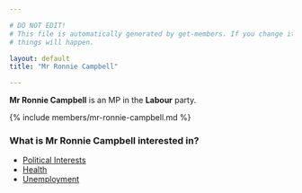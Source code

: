 ```yaml
---

# DO NOT EDIT!
# This file is automatically generated by get-members. If you change it, bad
# things will happen.

layout: default
title: "Mr Ronnie Campbell"

---
```


**Mr Ronnie Campbell** is an MP in the **Labour** party.

{% include members/mr-ronnie-campbell.md %}

### What is Mr Ronnie Campbell interested in?


* [Political Interests](/interests/political-interests.html)
* [Health](/interests/health.html)
* [Unemployment](/interests/unemployment.html)
